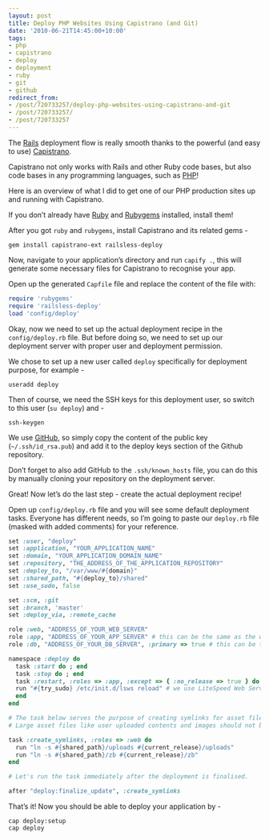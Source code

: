 ```yaml
---
layout: post
title: Deploy PHP Websites Using Capistrano (and Git)
date: '2010-06-21T14:45:00+10:00'
tags:
- php
- capistrano
- deploy
- deployment
- ruby
- git
- github
redirect_from:
- /post/720733257/deploy-php-websites-using-capistrano-and-git
- /post/720733257/
- /post/720733257
---
```

The [Rails](http://rubyonrails.org/) deployment flow is really smooth thanks to the powerful (and easy to use) [Capistrano](http://www.capify.org/).

Capistrano not only works with Rails and other Ruby code bases, but also code bases in any programming languages, such as [PHP](http://php.net/)!

Here is an overview of what I did to get one of our PHP production sites up and running with Capistrano.

If you don’t already have [Ruby](http://www.ruby-lang.org/en/) and [Rubygems](http://rubygems.org/) installed, install them!

After you got `ruby` and `rubygems`, install Capistrano and its related gems -

```shell
gem install capistrano-ext railsless-deploy
```

Now, navigate to your application’s directory and run `capify .`, this will generate some necessary files for Capistrano to recognise your app.


Open up the generated `Capfile` file and replace the content of the file with:

```ruby
require 'rubygems'
require 'railsless-deploy'
load 'config/deploy'
```

Okay, now we need to set up the actual deployment recipe in the `config/deploy.rb` file. But before doing so, we need to set up our deployment server with proper user and deployment permission.

We chose to set up a new user called `deploy` specifically for deployment purpose, for example -

```shell
useradd deploy
```

Then of course, we need the SSH keys for this deployment user, so switch to this user (`su deploy`) and -

```shell
ssh-keygen
```

We use [GitHub](http://github.com/), so simply copy the content of the public key (`~/.ssh/id_rsa.pub`) and add it to the deploy keys section of the Github repository.

Don’t forget to also add GitHub to the `.ssh/known_hosts` file, you can do this by manually cloning your repository on the deployment server.

Great! Now let’s do the last step - create the actual deployment recipe!

Open up `config/deploy.rb` file and you will see some default deployment tasks. Everyone has different needs, so I’m going to paste our `deploy.rb` file (masked with added comments) for your reference.

```ruby
set :user, "deploy"
set :application, "YOUR_APPLICATION_NAME"
set :domain, "YOUR_APPLICATION_DOMAIN_NAME"
set :repository, "THE_ADDRESS_OF_THE_APPLICATION_REPOSITORY"
set :deploy_to, "/var/www/#{domain}"
set :shared_path, "#{deploy_to}/shared"
set :use_sudo, false

set :scm, :git
set :branch, 'master'
set :deploy_via, :remote_cache

role :web, "ADDRESS_OF_YOUR_WEB_SERVER"
role :app, "ADDRESS_OF_YOUR_APP_SERVER" # this can be the same as the web server
role :db, "ADDRESS_OF_YOUR_DB_SERVER", :primary => true # this can be the same as the web server

namespace :deploy do
  task :start do ; end
  task :stop do ; end
  task :restart, :roles => :app, :except => { :no_release => true } do
  run "#{try_sudo} /etc/init.d/lsws reload" # we use LiteSpeed Web Server
  end
end

# The task below serves the purpose of creating symlinks for asset files.
# Large asset files like user uploaded contents and images should not be checked into the repository anyway, so you should move them to a shared location.

task :create_symlinks, :roles => :web do
  run "ln -s #{shared_path}/uploads #{current_release}/uploads"
  run "ln -s #{shared_path}/zb #{current_release}/zb"
end

# Let's run the task immediately after the deployment is finalised.

after "deploy:finalize_update", :create_symlinks
```

That’s it! Now you should be able to deploy your application by -

```shell
cap deploy:setup
cap deploy
```

